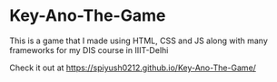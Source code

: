# Key-Ano-The-Game
This is a game that I made using HTML, CSS and JS along with many frameworks for my DIS course in IIIT-Delhi

Check it out at https://spiyush0212.github.io/Key-Ano-The-Game/
